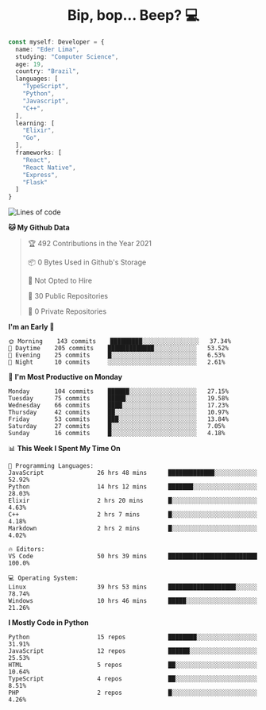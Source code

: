 <h1 align="center">Bip, bop... Beep? 💻</h1>

```Typescript
const myself: Developer = {
  name: "Eder Lima",
  studying: "Computer Science",
  age: 19,
  country: "Brazil",
  languages: [
    "TypeScript",
    "Python",
    "Javascript",
    "C++",
  ],
  learning: [
    "Elixir",
    "Go",
  ],
  frameworks: [
    "React",
    "React Native",
    "Express",
    "Flask"
  ]
}

```

<!--START_SECTION:waka-->
![Lines of code](https://img.shields.io/badge/From%20Hello%20World%20I%27ve%20Written-165932%20lines%20of%20code-blue)

**🐱 My Github Data** 

> 🏆 492 Contributions in the Year 2021
 > 
> 📦 0 Bytes Used in Github's Storage 
 > 
> 🚫 Not Opted to Hire
 > 
> 📜 30 Public Repositories 
 > 
> 🔑 0 Private Repositories  
 > 
**I'm an Early 🐤** 

```text
🌞 Morning    143 commits    █████████░░░░░░░░░░░░░░░░   37.34% 
🌆 Daytime    205 commits    █████████████░░░░░░░░░░░░   53.52% 
🌃 Evening    25 commits     █░░░░░░░░░░░░░░░░░░░░░░░░   6.53% 
🌙 Night      10 commits     ░░░░░░░░░░░░░░░░░░░░░░░░░   2.61%

```
📅 **I'm Most Productive on Monday** 

```text
Monday       104 commits    ██████░░░░░░░░░░░░░░░░░░░   27.15% 
Tuesday      75 commits     █████░░░░░░░░░░░░░░░░░░░░   19.58% 
Wednesday    66 commits     ████░░░░░░░░░░░░░░░░░░░░░   17.23% 
Thursday     42 commits     ██░░░░░░░░░░░░░░░░░░░░░░░   10.97% 
Friday       53 commits     ███░░░░░░░░░░░░░░░░░░░░░░   13.84% 
Saturday     27 commits     █░░░░░░░░░░░░░░░░░░░░░░░░   7.05% 
Sunday       16 commits     █░░░░░░░░░░░░░░░░░░░░░░░░   4.18%

```


📊 **This Week I Spent My Time On** 

```text
💬 Programming Languages: 
JavaScript               26 hrs 48 mins      █████████████░░░░░░░░░░░░   52.92% 
Python                   14 hrs 12 mins      ███████░░░░░░░░░░░░░░░░░░   28.03% 
Elixir                   2 hrs 20 mins       █░░░░░░░░░░░░░░░░░░░░░░░░   4.63% 
C++                      2 hrs 7 mins        █░░░░░░░░░░░░░░░░░░░░░░░░   4.18% 
Markdown                 2 hrs 2 mins        █░░░░░░░░░░░░░░░░░░░░░░░░   4.02%

🔥 Editors: 
VS Code                  50 hrs 39 mins      █████████████████████████   100.0%

💻 Operating System: 
Linux                    39 hrs 53 mins      ███████████████████░░░░░░   78.74% 
Windows                  10 hrs 46 mins      █████░░░░░░░░░░░░░░░░░░░░   21.26%

```

**I Mostly Code in Python** 

```text
Python                   15 repos            ████████░░░░░░░░░░░░░░░░░   31.91% 
JavaScript               12 repos            ██████░░░░░░░░░░░░░░░░░░░   25.53% 
HTML                     5 repos             ██░░░░░░░░░░░░░░░░░░░░░░░   10.64% 
TypeScript               4 repos             ██░░░░░░░░░░░░░░░░░░░░░░░   8.51% 
PHP                      2 repos             █░░░░░░░░░░░░░░░░░░░░░░░░   4.26%

```



<!--END_SECTION:waka-->
